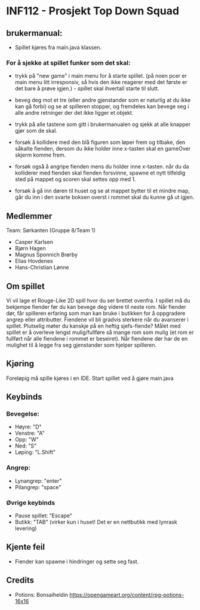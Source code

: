 # INF112 - Prosjekt Top Down Squad

## brukermanual:

* Spillet kjøres fra main.java klassen.

### For å sjekke at spillet funker som det skal:

* trykk på "new game" i main menu for å starte spillet. (på noen pcer er main menu litt irresponsiv, så hvis den ikke reagerer med det første er det bare å prøve igjen.) - spillet skal ihvertall starte til slutt.

* beveg deg mot et tre (eller andre gjenstander som er naturlig at du ikke kan gå forbi) og se at spilleren stopper, og fremdeles kan bevege seg i alle andre retninger der det ikke ligger et objekt.

* trykk på alle tastene som gitt i brukermanualen og sjekk at alle knapper gjør som de skal.

* forsøk å kollidere med den blå figuren som løper frem og tilbake, den såkalte fienden, dersom du ikke holder inne x-tasten skal en gameOver skjerm komme frem.

* forsøk også å angripe fienden mens du holder inne x-tasten. når du da kolliderer med fienden skal fienden forsvinne, spawne et nytt tilfeldig sted på mappet og scoren skal settes opp med 1. 

* forsøk å gå inn døren til huset og se at mappet bytter til et mindre map, går du inn i den svarte boksen overst i rommet skal du kunne gå ut igjen.

## Medlemmer
Team: Sørkanten (Gruppe 8/Team 1)
* Casper Karlsen
* Bjørn Hagen
* Magnus Sponnich Brørby
* Elias Hovdenes
* Hans-Christian Lønne

## Om spillet
Vi vil lage et Rouge-Like 2D spill hvor du ser brettet ovenfra. I spillet må du bekjempe fiender før du kan bevege deg videre til neste rom. Når fiender dør, får spilleren erfaring som man kan bruke i butikken for å oppgradere angrep eller attributter. Fiendene vil bli gradvis sterkere når du avanserer i spillet. Plutselig møter du kanskje på en heftig sjefs-fiende? Målet med spillet er å overleve lengst mulig/fullføre så mange rom som mulig (et rom er fullført når alle fiendene i rommet er beseiret). Når fiendene dør har de en mulighet til å legge fra seg gjenstander som hjelper spilleren. 

## Kjøring
Foreløpig må spille kjøres i en IDE.
Start spillet ved å gjøre main.java

## Keybinds
### Bevegelse: 
- Høyre: "D"
- Venstre: "A"
- Opp: "W"
- Ned: "S"
- Løping: "L.Shift"
### Angrep: 
- Lynangrep: "enter" 
- Pilangrep: "space"
### Øvrige keybinds
* Pause spillet: "Escape"
* Butikk: "TAB" (virker kun i huset! Det er en nettbutikk med lynrask levering)

## Kjente feil
- Fiender kan spawne i hindringer og sette seg fast.

## Credits
- Potions:  Bonsaiheldin https://opengameart.org/content/rpg-potions-16x16
